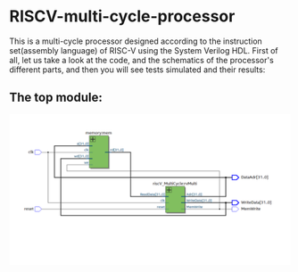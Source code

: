 # RISCV-multi-cycle-processor
This is a multi-cycle processor designed according to the instruction set(assembly language) of RISC-V using the System Verilog HDL.
First of all, let us take a look at the code, and the schematics of the processor's different parts, and then you will see tests simulated and their results:
## The top module:
![The top module of RISC-V processor which contains a memory block, and the processor itself](/images/multi1.png)
